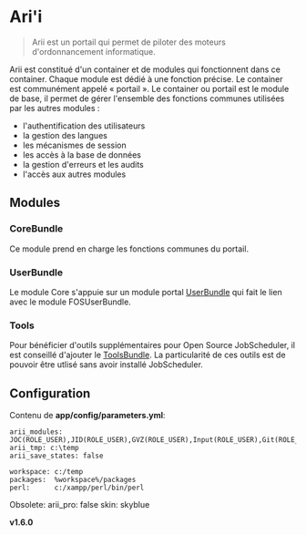 Ari'i
=====

> Arii est un portail qui permet de piloter des moteurs d'ordonnancement informatique.

Arii est constitué d'un container et de modules qui fonctionnent dans ce container. Chaque module est dédié à une fonction précise.
Le container est communément appelé « portail ».
Le container ou portail est le module de base, il permet de gérer l'ensemble des fonctions communes utilisées par les autres modules :
- l'authentification des utilisateurs
- la gestion des langues
- les mécanismes de session
- les accès à la base de données
- la gestion d'erreurs et les audits
- l'accès aux autres modules


Modules
-------

### CoreBundle

Ce module prend en charge les fonctions communes du portail.

### UserBundle
Le module Core s'appuie sur un module portal <a href="https://github.com/AriiPortal/UserBundle" target="_blank">UserBundle</a> qui fait le lien avec le module FOSUserBundle.

### Tools
Pour bénéficier d'outils supplémentaires pour Open Source JobScheduler, il est conseillé d'ajouter le <a href="https://github.com/AriiPortal/ToolsBundle" target="_blank">ToolsBundle</a>. La particularité de ces outils est de pouvoir être utlisé sans avoir installé JobScheduler.

Configuration
-------------

Contenu de **app/config/parameters.yml**:

    arii_modules:   JOC(ROLE_USER),JID(ROLE_USER),GVZ(ROLE_USER),Input(ROLE_USER),Git(ROLE_USER),Time(ROLE_USER),Config(ROLE_ADMIN),Admin(ROLE_ADMIN)
    arii_tmp: c:\temp
    arii_save_states: false

    workspace: c:/temp
    packages:  %workspace%/packages
    perl:      c:/xampp/perl/bin/perl

Obsolete:
    arii_pro: false
    skin: skyblue

__v1.6.0__
